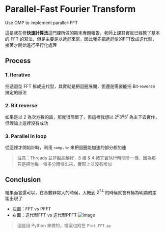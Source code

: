 # Parallel-Fast Fourier Transform
Use OMP to implement parallel-FFT 

這是我在修**快速計算法**這門課所做的期末專題報告，老師上課其實就已經教了基本的 FFT 的寫法，但是主要是以遞迴來寫，因此我先把遞迴型的FFT改成迭代型，接著才開始進行平行化處理

## Process
### 1. Iterative
把遞迴型 FFT 拆成迭代型，其實就是把迴圈展開，但還是需要能把 Bit-reverse 搞定的辦法

### 2. Bit reverse
如果是以 2 為次方數的話，那就很簡單了，但這裡我想以 $2^p3^q5^r$ 為主下去實作，但理論上這裡沒有成功

### 3. Parallel in loop
從這裡才開始計時，利用 `<omp.h>` 來把迴圈能加速的部分都加速
> 注意：Threads 並非越高越好，8 緒 & 4 緒其實執行時間會一樣，因為那只是把他每一條多分兩條出來，實際上並沒有增加
## Conclusion
結果而言還可以，在基數非常大的時候，大概到 $2^{24}$ 的時候就會有極為明顯的差距出現了

* 左圖：FFT vs PFFT
* 右圖：迭代型FFT vs 迭代型PFFT
![image](https://user-images.githubusercontent.com/47287400/192219060-9d5363ea-1fd0-4332-829a-a15e43d5c5f8.png)
> 圖是用 Python 來做的，檔案也附在 `Plot_FFT.py`
